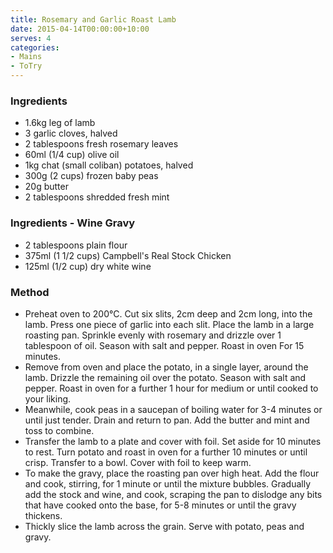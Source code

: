 ```yaml
---
title: Rosemary and Garlic Roast Lamb
date: 2015-04-14T00:00:00+10:00
serves: 4
categories:
- Mains
- ToTry
---
```










### Ingredients

* 1.6kg leg of lamb
* 3 garlic cloves, halved
* 2 tablespoons fresh rosemary leaves
* 60ml (1/4 cup) olive oil
* 1kg chat (small coliban) potatoes, halved
* 300g (2 cups) frozen baby peas
* 20g butter
* 2 tablespoons shredded fresh mint

### Ingredients - Wine Gravy

* 2 tablespoons plain flour
* 375ml (1 1/2 cups) Campbell's Real Stock Chicken
* 125ml (1/2 cup) dry white wine

### Method

* Preheat oven to 200°C. Cut six slits, 2cm deep and 2cm long, into the lamb. Press one piece of garlic into each slit. Place the lamb in a large roasting pan. Sprinkle evenly with rosemary and drizzle over 1 tablespoon of oil. Season with salt and pepper. Roast in oven For 15 minutes.
* Remove from oven and place the potato, in a single layer, around the lamb. Drizzle the remaining oil over the potato. Season with salt and pepper. Roast in oven for a further 1 hour for medium or until cooked to your liking.
* Meanwhile, cook peas in a saucepan of boiling water for 3-4 minutes or until just tender. Drain and return to pan. Add the butter and mint and toss to combine.
* Transfer the lamb to a plate and cover with foil. Set aside for 10 minutes to rest. Turn potato and roast in oven for a further 10 minutes or until crisp. Transfer to a bowl. Cover with foil to keep warm.
* To make the gravy, place the roasting pan over high heat. Add the flour and cook, stirring, for 1 minute or until the mixture bubbles. Gradually add the stock and wine, and cook, scraping the pan to dislodge any bits that have cooked onto the base, for 5-8 minutes or until the gravy thickens.
* Thickly slice the lamb across the grain. Serve with potato, peas and gravy.
